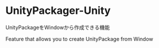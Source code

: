 # UnityPackager-Unity
UnityPackageをWindowから作成できる機能

Feature that allows you to create UnityPackage from Window

